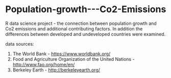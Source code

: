 # Population-growth---Co2-Emissions

R data science project - the connection between population growth and Co2 emissions and additional contributing factors. 
In addition the differences between developed and undeveloped countries were examined.

data sources:

1. The World Bank - https://www.worldbank.org/
2. Food and Agriculture Organization of the United Nations - http://www.fao.org/home/en/
3. Berkeley Earth - http://berkeleyearth.org/
